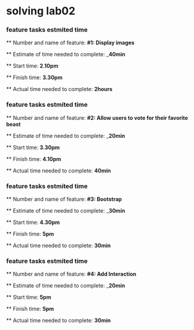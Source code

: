 # solving lab02 

### feature tasks estmited time 

** Number and name of feature: __#1: Display images__

** Estimate of time needed to complete: ___40min__

** Start time: __2.10pm__

** Finish time: __3.30pm__

** Actual time needed to complete: __2hours__

### feature tasks estmited time 

** Number and name of feature: __#2: Allow users to vote for their favorite beast__

** Estimate of time needed to complete: ___20min__

** Start time: __3.30pm__

** Finish time: __4.10pm__

** Actual time needed to complete: __40min__

### feature tasks estmited time 

** Number and name of feature: __#3: Bootstrap__

** Estimate of time needed to complete: ___30min__

** Start time: __4.30pm__

** Finish time: __5pm__

** Actual time needed to complete: __30min__
 

 ### feature tasks estmited time 

** Number and name of feature: __#4: Add Interaction__

** Estimate of time needed to complete: ___20min__

** Start time: __5pm__

** Finish time: __5pm__

** Actual time needed to complete: __30min__